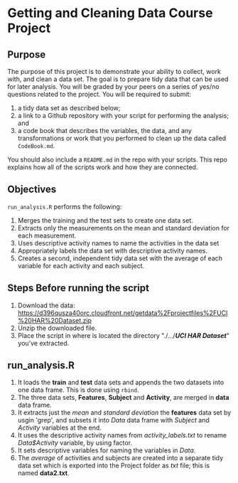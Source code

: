 Getting and Cleaning Data Course Project
========================================================

Purpose 
-----------------

The purpose of this project is to demonstrate your ability to collect, work with, and clean a data set. The goal is to prepare tidy data that can be used for later analysis. You will be graded by your peers on a series of yes/no questions related to the project. You will be required to submit: 

1. a tidy data set as described below;
2. a link to a Github repository with your script for performing the analysis; and 
3. a code book that describes the variables, the data, and any transformations or work that you performed to clean up the data called ``CodeBook.md``. 

You should also include a ``README.md`` in the repo with your scripts. This repo explains how all of the scripts work and how they are connected.  

Objectives
-----------------

`run_analysis.R` performs the following:

1. Merges the training and the test sets to create one data set.
2. Extracts only the measurements on the mean and standard deviation for each measurement. 
3. Uses descriptive activity names to name the activities in the data set
4. Appropriately labels the data set with descriptive activity names. 
5. Creates a second, independent tidy data set with the average of each variable for each activity and each subject. 

Steps Before running the script
-----------------
1. Download the data: https://d396qusza40orc.cloudfront.net/getdata%2Fprojectfiles%2FUCI%20HAR%20Dataset.zip  
2. Unzip the downloaded file.
3. Place the script in where is located the directory  "./.../***UCI HAR Dataset***" you've extracted.

run_analysis.R
-----------------
1. It loads the **train** and **test** data sets and appends the two datasets into one data frame. This is done using `rbind`.
2. The three data sets, **Features**, **Subject** and **Activity**, are merged in **data** data frame.
3. It extracts just the *mean* and *standard deviation* the **features** data set by usgin 'grep', and subsets it into *Data* data frame with *Subject* and *Activity* variables at the end. 
4. It  uses the descriptive activity names from *activity_labels.txt* to rename *Data$Activity* variable, by using factor.
5. It sets descriptive variables for naming the variables in *Data*.
6. The *average* of activities and subjects are created into a separate tidy data set which is exported into the Project folder as *txt* file; this is named **data2.txt**.

